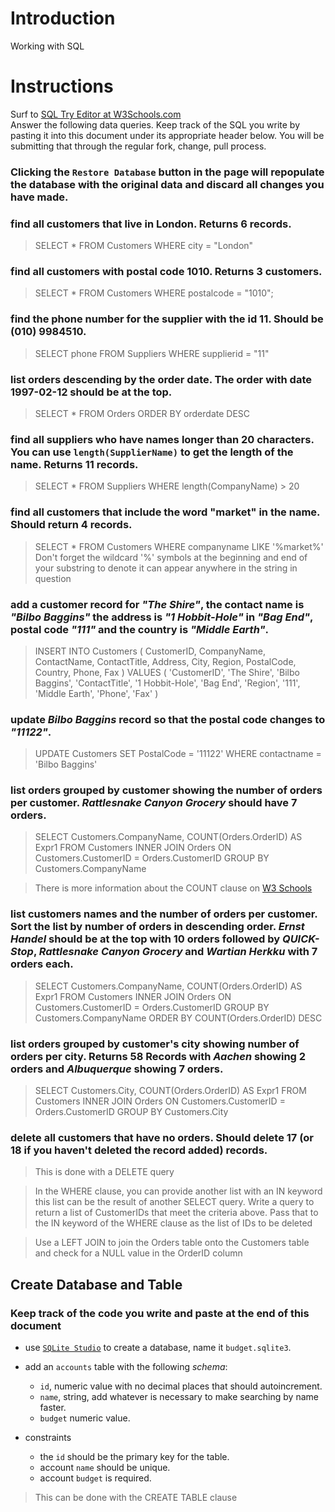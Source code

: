 # Introduction

Working with SQL

# Instructions

Surf to [SQL Try Editor at W3Schools.com](https://www.w3schools.com/Sql/tryit.asp?filename=trysql_select_top)  
Answer the following data queries. Keep track of the SQL you write by pasting it into this document under its appropriate header below. You will be submitting that through the regular fork, change, pull process.

### **Clicking the `Restore Database` button in the page will repopulate the database with the original data and discard all changes you have made**.

### find all customers that live in London. Returns 6 records.
> SELECT *
  FROM Customers
  WHERE city = "London"

### find all customers with postal code 1010. Returns 3 customers.
> SELECT *
  FROM Customers
  WHERE postalcode = "1010";


### find the phone number for the supplier with the id 11. Should be (010) 9984510.
> SELECT phone
  FROM Suppliers
  WHERE supplierid = "11"

### list orders descending by the order date. The order with date 1997-02-12 should be at the top.
> SELECT *
  FROM Orders
  ORDER BY orderdate DESC

### find all suppliers who have names longer than 20 characters. You can use `length(SupplierName)` to get the length of the name. Returns 11 records.
> SELECT *
  FROM Suppliers
  WHERE length(CompanyName) > 20
### find all customers that include the word "market" in the name. Should return 4 records.
> SELECT *
  FROM Customers
  WHERE companyname LIKE '%market%'
> Don't forget the wildcard '%' symbols at the beginning and end of your substring to denote it can appear anywhere in the string in question

### add a customer record for _"The Shire"_, the contact name is _"Bilbo Baggins"_ the address is _"1 Hobbit-Hole"_ in _"Bag End"_, postal code _"111"_ and the country is _"Middle Earth"_.
>INSERT INTO Customers (
                          CustomerID,
                          CompanyName,
                          ContactName,
                          ContactTitle,
                          Address,
                          City,
                          Region,
                          PostalCode,
                          Country,
                          Phone,
                          Fax
                      )
                      VALUES (
                          'CustomerID',
                          'The Shire',
                          'Bilbo Baggins',
                          'ContactTitle',
                          '1 Hobbit-Hole',
                          'Bag End',
                          'Region',
                          '111',
                          'Middle Earth',
                          'Phone',
                          'Fax'
                      )

### update _Bilbo Baggins_ record so that the postal code changes to _"11122"_.
> UPDATE Customers
   SET PostalCode = '11122'
 WHERE contactname = 'Bilbo Baggins'

### list orders grouped by customer showing the number of orders per customer. _Rattlesnake Canyon Grocery_ should have 7 orders.
> SELECT        Customers.CompanyName, COUNT(Orders.OrderID) AS Expr1
FROM            Customers INNER JOIN
                         Orders ON Customers.CustomerID = Orders.CustomerID
GROUP BY Customers.CompanyName

> There is more information about the COUNT clause on [W3 Schools](https://www.w3schools.com/sql/sql_count_avg_sum.asp)

### list customers names and the number of orders per customer. Sort the list by number of orders in descending order. _Ernst Handel_ should be at the top with 10 orders followed by _QUICK-Stop_, _Rattlesnake Canyon Grocery_ and _Wartian Herkku_ with 7 orders each.
> SELECT        Customers.CompanyName, COUNT(Orders.OrderID) AS Expr1
FROM            Customers INNER JOIN
                         Orders ON Customers.CustomerID = Orders.CustomerID
GROUP BY Customers.CompanyName
ORDER BY COUNT(Orders.OrderID) DESC
### list orders grouped by customer's city showing number of orders per city. Returns 58 Records with _Aachen_ showing 2 orders and _Albuquerque_ showing 7 orders.
> SELECT        Customers.City, COUNT(Orders.OrderID) AS Expr1
FROM            Customers INNER JOIN
                         Orders ON Customers.CustomerID = Orders.CustomerID
GROUP BY Customers.City
### delete all customers that have no orders. Should delete 17 (or 18 if you haven't deleted the record added) records.
> This is done with a DELETE query

> In the WHERE clause, you can provide another list with an IN keyword this list can be the result of another SELECT query. Write a query to return a list of CustomerIDs that meet the criteria above. Pass that to the IN keyword of the WHERE clause as the list of IDs to be deleted
 
> Use a LEFT JOIN to join the Orders table onto the Customers table and check for a NULL value in the OrderID column

## Create Database and Table

### Keep track of the code you write and paste at the end of this document

- use [`SQLite Studio`](https://sqlitestudio.pl/index.rvt) to create a database, name it `budget.sqlite3`.
- add an `accounts` table with the following _schema_:

  - `id`, numeric value with no decimal places that should autoincrement.
  - `name`, string, add whatever is necessary to make searching by name faster.
  - `budget` numeric value.

- constraints
  - the `id` should be the primary key for the table.
  - account `name` should be unique.
  - account `budget` is required.
> This can be done with the CREATE TABLE clause
